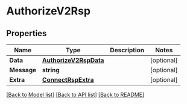 # AuthorizeV2Rsp

## Properties

Name | Type | Description | Notes
------------ | ------------- | ------------- | -------------
**Data** | [**AuthorizeV2RspData**](AuthorizeV2Rsp_data.md) |  | [optional] 
**Message** | **string** |  | [optional] 
**Extra** | [**ConnectRspExtra**](ConnectRsp_extra.md) |  | [optional] 

[[Back to Model list]](../README.md#documentation-for-models) [[Back to API list]](../README.md#documentation-for-api-endpoints) [[Back to README]](../README.md)


